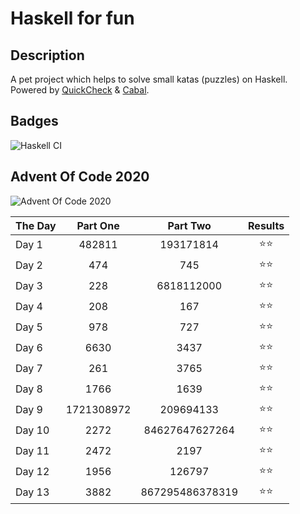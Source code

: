 
# Haskell for fun

## Description

A pet project which helps to solve small katas (puzzles) on Haskell. Powered by [QuickCheck](https://hackage.haskell.org/package/QuickCheck) & [Cabal](https://www.haskell.org/cabal/).

## Badges

![Haskell CI](https://github.com/DimsFromDergachy/Haskell/workflows/Haskell%20CI/badge.svg)

## Advent Of Code 2020

![Advent Of Code 2020](https://github.com/DimsFromDergachy/Haskell/workflows/Advent%20Of%20Code/badge.svg)

| The Day | Part One | Part Two | Results |
| ------- | :------: | :------: | :------: |
| Day 1 | 482811 | 193171814 | ⭐⭐ |
| Day 2 | 474 | 745 | ⭐⭐ |
| Day 3 | 228 | 6818112000 | ⭐⭐ |
| Day 4 | 208 | 167 | ⭐⭐ |
| Day 5 | 978 | 727 | ⭐⭐ |
| Day 6 | 6630 | 3437 | ⭐⭐ |
| Day 7 | 261 | 3765 | ⭐⭐ |
| Day 8 | 1766 | 1639 | ⭐⭐ |
| Day 9 | 1721308972 | 209694133 | ⭐⭐ |
| Day 10 | 2272 | 84627647627264 | ⭐⭐ |
| Day 11 | 2472 | 2197 | ⭐⭐ |
| Day 12 | 1956 | 126797 | ⭐⭐ |
| Day 13 | 3882 | 867295486378319 | ⭐⭐ |
